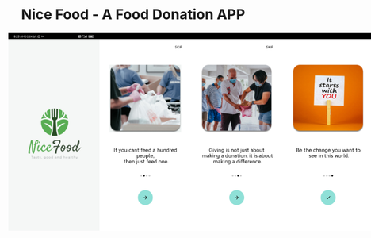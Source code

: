 <center><h1>Nice Food - A Food Donation APP</h1></center>
<div style="display: flex; flex-direction: row;">
    <img src="https://github.com/rt-karthi/Nice-Food/blob/main/Screenshot/Screenshot1.jpg" alt="Screenshot 1" width="250" height="400">
    <img src="https://github.com/rt-karthi/Nice-Food/blob/main/Screenshot/Screenshot2.jpg" alt="Screenshot 1" width="250" height="400">
    <img src="https://github.com/rt-karthi/Nice-Food/blob/main/Screenshot/Screenshot3.jpg" alt="Screenshot 1" width="250" height="400">
    <img src="https://github.com/rt-karthi/Nice-Food/blob/main/Screenshot/Screenshot4.jpg" alt="Screenshot 1" width="250" height="400">
    <img src="https://github.com/rt-karthi/Nice-Food/blob/main/Screenshot/Screenshot5.jpg" alt="Screenshot 1" width="250" height="400">
    <img src="https://github.com/rt-karthi/Nice-Food/blob/main/Screenshot/Screenshot6.jpg" alt="Screenshot 1" width="250" height="400">
    <img src="https://github.com/rt-karthi/Nice-Food/blob/main/Screenshot/Screenshot7.jpg" alt="Screenshot 1" width="250" height="400">
    <img src="https://github.com/rt-karthi/Nice-Food/blob/main/Screenshot/Screenshot8.jpg" alt="Screenshot 1" width="250" height="400">
    <img src="https://github.com/rt-karthi/Nice-Food/blob/main/Screenshot/Screenshot9.jpg" alt="Screenshot 1" width="250" height="400">
    <img src="https://github.com/rt-karthi/Nice-Food/blob/main/Screenshot/Screenshot10.jpg" alt="Screenshot 1" width="250" height="400">
    <img src="https://github.com/rt-karthi/Nice-Food/blob/main/Screenshot/Screenshot11.jpg" alt="Screenshot 1" width="250" height="400">
    <img src="https://github.com/rt-karthi/Nice-Food/blob/main/Screenshot/Screensho12.jpg" alt="Screenshot 1" width="250" height="400">
    <img src="https://github.com/rt-karthi/Nice-Food/blob/main/Screenshot/Screenshot13.jpg" alt="Screenshot 1" width="250" height="400">
</div>
